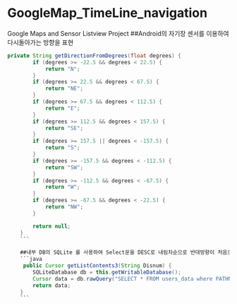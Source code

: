 # GoogleMap_TimeLine_navigation
Google Maps and Sensor Listview Project
##Android의 자기장 센서를 이용하여 다시돌아가는 방향을 표현
```java
private String getDirectionFromDegrees(float degrees) {
        if (degrees >= -22.5 && degrees < 22.5) {
            return "N";
        }
        if (degrees >= 22.5 && degrees < 67.5) {
            return "NE";
        }
        if (degrees >= 67.5 && degrees < 112.5) {
            return "E";
        }
        if (degrees >= 112.5 && degrees < 157.5) {
            return "SE";
        }
        if (degrees >= 157.5 || degrees < -157.5) {
            return "S";
        }
        if (degrees >= -157.5 && degrees < -112.5) {
            return "SW";
        }
        if (degrees >= -112.5 && degrees < -67.5) {
            return "W";
        }
        if (degrees >= -67.5 && degrees < -22.5) {
            return "NW";
        }

        return null;
    }
    ```
    
    ##내부 DB의 SQLite 를 사용하여 Select문을 DESC로 내림차순으로 반대방향이 처음으로 오게 SQL문
    ```java
     public Cursor getListContents3(String Disnum) {
        SQLiteDatabase db = this.getWritableDatabase();
        Cursor data = db.rawQuery("SELECT * FROM users_data where PATHNUM='"+Disnum+"' ORDER BY ID DESC;", null);
        return data;
    }
    ```
